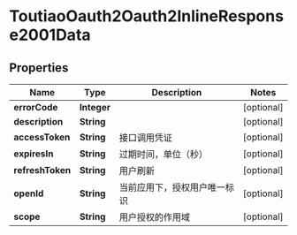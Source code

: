 # ToutiaoOauth2Oauth2InlineResponse2001Data

## Properties
Name | Type | Description | Notes
------------ | ------------- | ------------- | -------------
**errorCode** | **Integer** |  |  [optional]
**description** | **String** |  |  [optional]
**accessToken** | **String** | 接口调用凭证 |  [optional]
**expiresIn** | **String** | 过期时间，单位（秒） |  [optional]
**refreshToken** | **String** | 用户刷新 |  [optional]
**openId** | **String** | 当前应用下，授权用户唯一标识 |  [optional]
**scope** | **String** | 用户授权的作用域 |  [optional]
